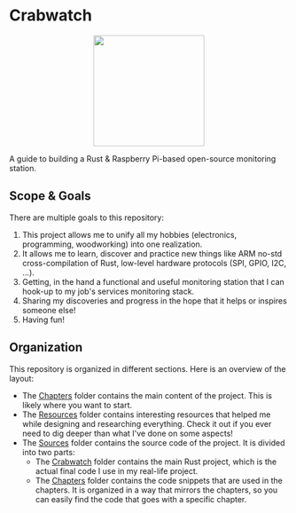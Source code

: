 # Crabwatch

<p align="center">
    <img src="https://github.com/user-attachments/assets/294ad962-7ff5-45eb-930e-eab71996558a" width="200" />
</p>

A guide to building a Rust &amp; Raspberry Pi-based open-source monitoring
station.

## Scope & Goals

There are multiple goals to this repository:

1. This project allows me to unify all my hobbies (electronics, programming, woodworking) into one realization.
2. It allows me to learn, discover and practice new things like ARM no-std cross-compilation of Rust, low-level hardware protocols (SPI, GPIO, I2C, ...).
3. Getting, in the hand a functional and useful monitoring station that I can hook-up to my job's services monitoring stack.
4. Sharing my discoveries and progress in the hope that it helps or inspires someone else!
5. Having fun!

## Organization

This repository is organized in different sections. Here is an overview of the
layout:

- The [Chapters](./chapters/) folder contains the main content of the project.
  This is likely where you want to start.
- The [Resources](./resources/) folder contains interesting resources that
  helped me while designing and researching everything. Check it out if you
  ever need to dig deeper than what I've done on some aspects!
- The [Sources](./sources/) folder contains the source code of the project. It is divided into two parts:
    - The [Crabwatch](./sources/crabwatch) folder contains the main Rust project, which is the actual final code I use in my real-life project.
    - The [Chapters](./sources/chapters) folder contains the code snippets that are used in the chapters. It is organized in a way that mirrors the chapters, so you can easily find the code that goes with a specific chapter.
